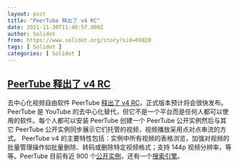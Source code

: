 ```yaml
---
layout: post
title: "PeerTube 释出了 v4 RC"
date: 2021-11-30T11:48:57.000Z
author: Solidot
from: https://www.solidot.org/story?sid=69820
tags: [ Solidot ]
categories: [ Solidot ]
---
```

<!--1638272937000-->
[PeerTube 释出了 v4 RC](https://www.solidot.org/story?sid=69820)
------

<div>
去中心化视频自由软件 PeerTube <a href="https://framablog.org/2021/11/30/peertube-v4-more-power-to-help-you-present-your-videos/" target="_blank">释出了 v4 RC</a>，正式版本预计将会很快发布。PeerTube 是 YouTube 的去中心化替代，但它不是一个平台而是任何人都可以使用的软件。每个人都可以安装 PeerTube 创建一个 PeerTube 公开实例然后与其它 PeerTube 公开实例同步展示它们托管的视频，视频播放采用点对点串流的方式。 PeerTube v4 的主要特性包括：实例中所有视频的表格浏览，加强对视频的批量管理操作如批量删除、转码或删除特定视频格式；支持 144p 视频分辨率，等等。PeerTube 目前有近 900 个<a href="https://instances.joinpeertube.org/instances/stats">公开实例</a>，还有一个<a href="https://sepiasearch.org/">搜索引擎</a>。
</div>
